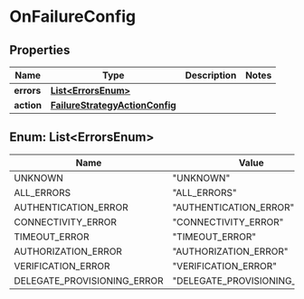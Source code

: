 # OnFailureConfig

## Properties
Name | Type | Description | Notes
------------ | ------------- | ------------- | -------------
**errors** | [**List&lt;ErrorsEnum&gt;**](#List&lt;ErrorsEnum&gt;) |  | 
**action** | [**FailureStrategyActionConfig**](FailureStrategyActionConfig.md) |  | 

<a name="List<ErrorsEnum>"></a>
## Enum: List&lt;ErrorsEnum&gt;
Name | Value
---- | -----
UNKNOWN | &quot;UNKNOWN&quot;
ALL_ERRORS | &quot;ALL_ERRORS&quot;
AUTHENTICATION_ERROR | &quot;AUTHENTICATION_ERROR&quot;
CONNECTIVITY_ERROR | &quot;CONNECTIVITY_ERROR&quot;
TIMEOUT_ERROR | &quot;TIMEOUT_ERROR&quot;
AUTHORIZATION_ERROR | &quot;AUTHORIZATION_ERROR&quot;
VERIFICATION_ERROR | &quot;VERIFICATION_ERROR&quot;
DELEGATE_PROVISIONING_ERROR | &quot;DELEGATE_PROVISIONING_ERROR&quot;
